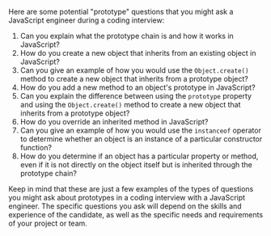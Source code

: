 
Here are some potential "prototype" questions that you might ask a JavaScript engineer during a coding interview:

1.  Can you explain what the prototype chain is and how it works in JavaScript?
2.  How do you create a new object that inherits from an existing object in JavaScript?
3.  Can you give an example of how you would use the `Object.create()` method to create a new object that inherits from a prototype object?
4.  How do you add a new method to an object's prototype in JavaScript?
5.  Can you explain the difference between using the `prototype` property and using the `Object.create()` method to create a new object that inherits from a prototype object?
6.  How do you override an inherited method in JavaScript?
7.  Can you give an example of how you would use the `instanceof` operator to determine whether an object is an instance of a particular constructor function?
8.  How do you determine if an object has a particular property or method, even if it is not directly on the object itself but is inherited through the prototype chain?

Keep in mind that these are just a few examples of the types of questions you might ask about prototypes in a coding interview with a JavaScript engineer. The specific questions you ask will depend on the skills and experience of the candidate, as well as the specific needs and requirements of your project or team.
